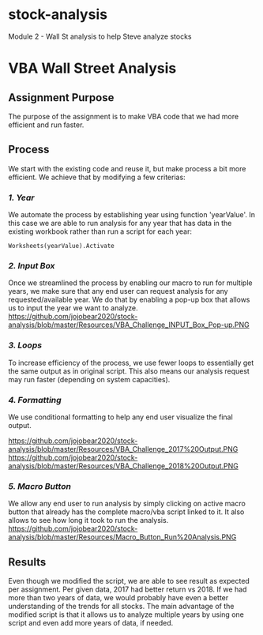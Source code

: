 # stock-analysis
Module 2 - Wall St analysis to help Steve analyze stocks



# **VBA Wall Street Analysis**


## **Assignment Purpose**

The purpose of the assignment is to make VBA code that we had more efficient and run faster.


## **Process**
We start with the existing code and reuse it, but make process a bit more efficient. We achieve that by modifying a few criterias:

### ***1. Year***
We automate the process by establishing year using function 'yearValue'. In this case we are able to run analysis for any year that has data in the existing workbook rather than run a script for each year:

```
Worksheets(yearValue).Activate
```


### ***2. Input Box***
Once we streamlined the process by enabling our macro to run for multiple years, we make sure that any end user can request analysis for any requested/available year. We do that by enabling a pop-up box that allows us to input the year we want to analyze.
https://github.com/jojobear2020/stock-analysis/blob/master/Resources/VBA_Challenge_INPUT_Box_Pop-up.PNG


### ***3. Loops***
To increase efficiency of the process, we use fewer loops to essentially get the same output as in original script. This also means our analysis request may run faster (depending on system capacities).


### ***4. Formatting***
We use conditional formatting to help any end user visualize the final output. 

https://github.com/jojobear2020/stock-analysis/blob/master/Resources/VBA_Challenge_2017%20Output.PNG
https://github.com/jojobear2020/stock-analysis/blob/master/Resources/VBA_Challenge_2018%20Output.PNG


### ***5. Macro Button***
We allow any end user to run analysis by simply clicking on active macro button that already has the complete macro/vba script linked to it. It also allows to see how long it took to run the analysis.
https://github.com/jojobear2020/stock-analysis/blob/master/Resources/Macro_Button_Run%20Analysis.PNG


## **Results**
Even though we modified the script, we are able to see result as expected per assignment. Per given data, 2017 had better return vs 2018. If we had more than two years of data, we would probably have even a better understanding of the trends for all stocks. The main advantage of the modified script is that it allows us to analyze multiple years by using one script and even add more years of data, if needed. 

